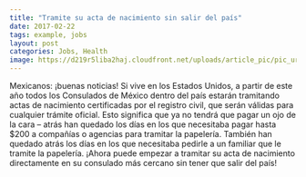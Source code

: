 ```yaml
---
title: "Tramite su acta de nacimiento sin salir del país"
date: 2017-02-22
tags: example, jobs
layout: post
categories: Jobs, Health
image: https://d219r5liba2haj.cloudfront.net/uploads/article_pic/pic_url/358/large_visa_ssn_greencard.jpg
---
```


Mexicanos: ¡buenas noticias! Si vive en los Estados Unidos, a partir de este año todos los Consulados de México dentro del país estarán tramitando actas de nacimiento certificadas por el registro civil, que serán válidas para cualquier trámite oficial. Esto significa que ya no tendrá que pagar un ojo de la cara – atrás han quedado los días en los que necesitaba pagar hasta $200 a compañías o agencias para tramitar la papelería. También han quedado atrás los días en los que necesitaba pedirle a un familiar que le tramite la papelería. ¡Ahora puede empezar a tramitar su acta de nacimiento directamente en su consulado más cercano sin tener que salir del país!
